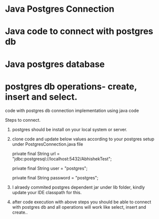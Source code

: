 # Java Postgres Connection
# Java code to connect with postgres db
# Java postgres database
# postgres db operations- create, insert and select.

code with postgres db connection implementation using java code

Steps to connect.

1. postgres should be install on your local system or server.

2. clone code and update below values according to your postgres setup under PostgresConnection.java file

    private final String url = "jdbc:postgresql://localhost:5432/AbhishekTest";
    
    private final String user = "postgres";
    
    private final String password = "postgres";
    
3. I alraedy commited postgres dependent jar under lib folder, kindly update your IDE classpath for this.

4. after code execution with above steps you should be able to connect with postgres db and all operations will work like select, insert and create..
    
